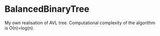 # BalancedBinaryTree

My own realisation of AVL tree.
Computational complexity of the algorithm is О(n)=log(n).
